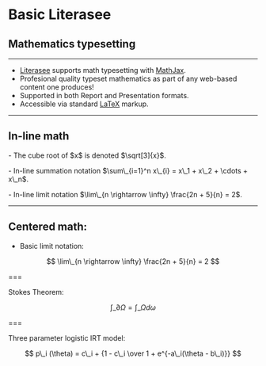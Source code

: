 # Basic Literasee
## Mathematics typesetting


---

- [Literasee](http://literasee.io) supports math typesetting with [MathJax](https://www.mathjax.org/).
- Profesional quality typeset mathematics as part of any web-based content one produces!
- Supported in both Report and Presentation formats.
- Accessible via standard [LaTeX](https://www.latex-project.org/) markup.


---

## In-line math

<p class="fragment">- The cube root of $x$ is denoted $\sqrt[3]{x}$.</p>
<p class="fragment">- In-line summation notation $\sum\_{i=1}^n x\_{i} = x\_1 + x\_2 + \cdots + x\_n$.</p>
<p class="fragment">- In-line limit notation $\lim\_{n \rightarrow \infty} \frac{2n + 5}{n} = 2$.</p>

---

## Centered math:

* Basic limit notation:

$$
\lim\_{n \rightarrow \infty} \frac{2n + 5}{n} = 2
$$

===

Stokes Theorem:

$$
\int\_{\partial \Omega} = \int\_\Omega d\omega
$$

===

Three parameter logistic IRT model:

$$
p\_i (\theta) = c\_i + {1 - c\_i \over 1 + e^{-a\_i(\theta - b\_i)}}
$$

